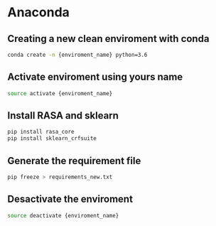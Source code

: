 # Anaconda 

## Creating a new clean enviroment with conda
```bash
conda create -n {enviroment_name} python=3.6
```

## Activate enviroment using yours name
```bash
source activate {enviroment_name}
```

## Install RASA and sklearn
```bash
pip install rasa_core
pip install sklearn_crfsuite
```

## Generate the requirement file
```bash
pip freeze > requirements_new.txt
```

## Desactivate the enviroment
```bash
source deactivate {enviroment_name}
```
